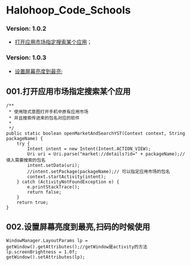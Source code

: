 # Halohoop_Code_Schools

### Version: 1.0.2

  * [打开应用市场指定搜索某个应用](https://github.com/halohoop/Halohoop_Code_Schools/blob/android_templete_solutions/Android/android_templete_solutions/Methods.md#%E6%89%93%E5%BC%80%E5%BA%94%E7%94%A8%E5%B8%82%E5%9C%BA%E6%8C%87%E5%AE%9A%E6%90%9C%E7%B4%A2%E6%9F%90%E4%B8%AA%E5%BA%94%E7%94%A8)；

### Version: 1.0.3

  * [设置屏幕亮度到最亮](https://github.com/halohoop/Halohoop_Code_Schools/blob/android_templete_solutions/Android/android_templete_solutions/Methods.md#002%E8%AE%BE%E7%BD%AE%E5%B1%8F%E5%B9%95%E4%BA%AE%E5%BA%A6%E5%88%B0%E6%9C%80%E4%BA%AE);
 
## 001.打开应用市场指定搜索某个应用

    
	/**
	 * 使用隐式意图打开手机中原有应用市场
	 * 并且搜索传进来的包名对应的软件
	 *
	 */
	public static boolean openMarketAndSearchYST(Context context, String packageName) {
        try {
            Intent intent = new Intent(Intent.ACTION_VIEW);
            Uri uri = Uri.parse("market://details?id=" + packageName);// 填入需要搜索的包名
            intent.setData(uri);
            //intent.setPackage(packageName);// 可以指定应用市场的包名
            context.startActivity(intent);
        } catch (ActivityNotFoundException e) {
            e.printStackTrace();
            return false;
        }
        return true;
    }

## 002.设置屏幕亮度到最亮,扫码的时候使用
	WindowManager.LayoutParams lp = getWindow().getAttributes();//getWindow是activity的方法
	lp.screenBrightness = 1.0f;
	getWindow().setAttributes(lp);
